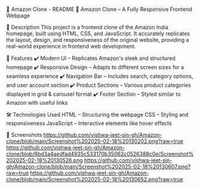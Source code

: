 📜 Amazon Clone - README
🚀 Amazon Clone – A Fully Responsive Frontend Webpage

📌 Description
This project is a frontend clone of the Amazon India homepage, built using HTML, CSS, and JavaScript. It accurately replicates the layout, design, and responsiveness of the original website, providing a real-world experience in frontend web development.

🔹 Features
✔️ Modern UI – Replicates Amazon's sleek and structured homepage
✔️ Responsive Design – Adapts to different screen sizes for a seamless experience
✔️ Navigation Bar – Includes search, category options, and user account section
✔️ Product Sections – Various product categories displayed in grid & carousel format
✔️ Footer Section – Styled similar to Amazon with useful links

🛠️ Technologies Used
HTML – Structuring the webpage
CSS – Styling and responsiveness
JavaScript – Interactive elements like hover effects

📸 Screenshots
https://github.com/vishwa-jeet-sin-gh/Amazon-clone/blob/main/Screenshot%202025-02-18%20130202.png?raw=true
https://github.com/vishwa-jeet-sin-gh/Amazon-clone/blob/6bd3a4aedfad4935c533170b35062c0526388c0e/Screenshot%202025-02-18%20130526.png
https://github.com/vishwa-jeet-sin-gh/Amazon-clone/blob/main/Screenshot%202025-02-18%20130607.png?raw=true
https://github.com/vishwa-jeet-sin-gh/Amazon-clone/blob/main/Screenshot%202025-02-18%20130652.png?raw=true
